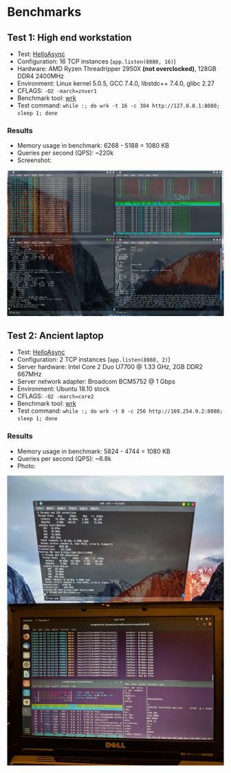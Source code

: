 # Benchmarks

## Test 1: High end workstation
- Test: [HelloAsync](https://github.com/ReimuNotMoe/Marisa/blob/master/Tests/hello_async.cpp)
- Configuration: 16 TCP instances (`app.listen(8080, 16)`)
- Hardware: AMD Ryzen Threadripper 2950X **(not overclocked)**, 128GB DDR4 2400MHz
- Environment: Linux kernel 5.0.5, GCC 7.4.0, libstdc++ 7.4.0, glibc 2.27
- CFLAGS: `-O2 -march=znver1`
- Benchmark tool: [wrk](https://github.com/wg/wrk)
- Test command: `while :; do wrk -t 16 -c 384 http://127.0.0.1:8080; sleep 1; done`

### Results
- Memory usage in benchmark: 6268 - 5188 = 1080 KB
- Queries per second (QPS): ~220k
- Screenshot:

![](https://raw.githubusercontent.com/ReimuNotMoe/ReimuNotMoe.github.io/master/images/marisa_benchmark_0.png)

## Test 2: Ancient laptop
- Test: [HelloAsync](https://github.com/ReimuNotMoe/Marisa/blob/master/Tests/hello_async.cpp)
- Configuration: 2 TCP instances (`app.listen(8080, 2)`)
- Server hardware: Intel Core 2 Duo U7700 @ 1.33 GHz, 2GB DDR2 667MHz
- Server network adapter: Broadcom BCM5752 @ 1 Gbps
- Environment: Ubuntu 18.10 stock
- CFLAGS: `-O2 -march=core2`
- Benchmark tool: [wrk](https://github.com/wg/wrk)
- Test command: `while :; do wrk -t 8 -c 256 http://169.254.9.2:8080; sleep 1; done`

### Results
- Memory usage in benchmark: 5824 - 4744 = 1080 KB
- Queries per second (QPS): ~6.8k
- Photo:

![](https://raw.githubusercontent.com/ReimuNotMoe/ReimuNotMoe.github.io/master/images/marisa_benchmark_1.jpg)